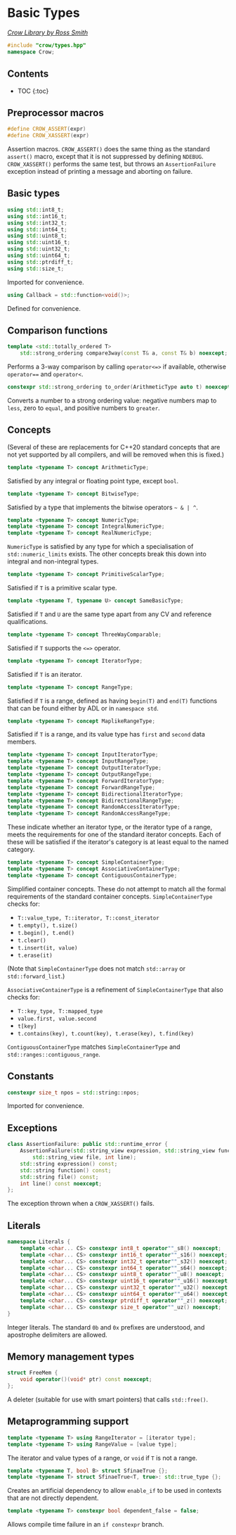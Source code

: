 # Basic Types

_[Crow Library by Ross Smith](index.html)_

```c++
#include "crow/types.hpp"
namespace Crow;
```

## Contents

* TOC
{:toc}

## Preprocessor macros

```c++
#define CROW_ASSERT(expr)
#define CROW_XASSERT(expr)
```

Assertion macros. `CROW_ASSERT()` does the same thing as the standard
`assert()` macro, except that it is not suppressed by defining `NDEBUG`.
`CROW_XASSERT()` performs the same test, but throws an `AssertionFailure`
exception instead of printing a message and aborting on failure.

## Basic types

```c++
using std::int8_t;
using std::int16_t;
using std::int32_t;
using std::int64_t;
using std::uint8_t;
using std::uint16_t;
using std::uint32_t;
using std::uint64_t;
using std::ptrdiff_t;
using std::size_t;
```

Imported for convenience.

```c++
using Callback = std::function<void()>;
```

Defined for convenience.

## Comparison functions

```c++
template <std::totally_ordered T>
    std::strong_ordering compare3way(const T& a, const T& b) noexcept;
```

Performs a 3-way comparison by calling `operator<=>` if available, otherwise
`operator==` and `operator<`.

```c++
constexpr std::strong_ordering to_order(ArithmeticType auto t) noexcept;
```

Converts a number to a strong ordering value: negative numbers map to `less`,
zero to `equal`, and positive numbers to `greater`.

## Concepts

(Several of these are replacements for C++20 standard concepts that are not
yet supported by all compilers, and will be removed when this is fixed.)

```c++
template <typename T> concept ArithmeticType;
```

Satisfied by any integral or floating point type, except `bool`.

```c++
template <typename T> concept BitwiseType;
```

Satisfied by a type that implements the bitwise operators `~ & | ^`.

```c++
template <typename T> concept NumericType;
template <typename T> concept IntegralNumericType;
template <typename T> concept RealNumericType;
```

`NumericType` is satisfied by any type for which a specialisation of
`std::numeric_limits` exists. The other concepts break this down into
integral and non-integral types.

```c++
template <typename T> concept PrimitiveScalarType;
```

Satisfied if `T` is a primitive scalar type.

```c++
template <typename T, typename U> concept SameBasicType;
```

Satisfied if `T` and `U` are the same type apart from any CV and reference
qualifications.

```c++
template <typename T> concept ThreeWayComparable;
```

Satisfied if `T` supports the `<=>` operator.

```c++
template <typename T> concept IteratorType;
```

Satisfied if `T` is an iterator.

```c++
template <typename T> concept RangeType;
```

Satisfied if `T` is a range, defined as having `begin(T)` and `end(T)`
functions that can be found either by ADL or in `namespace std`.

```c++
template <typename T> concept MaplikeRangeType;
```

Satisfied if `T` is a range, and its value type has `first` and `second` data
members.

```c++
template <typename T> concept InputIteratorType;
template <typename T> concept InputRangeType;
template <typename T> concept OutputIteratorType;
template <typename T> concept OutputRangeType;
template <typename T> concept ForwardIteratorType;
template <typename T> concept ForwardRangeType;
template <typename T> concept BidirectionalIteratorType;
template <typename T> concept BidirectionalRangeType;
template <typename T> concept RandomAccessIteratorType;
template <typename T> concept RandomAccessRangeType;
```

These indicate whether an iterator type, or the iterator type of a range,
meets the requirements for one of the standard iterator concepts. Each of
these will be satisfied if the iterator's category is at least equal to the
named category.

```c++
template <typename T> concept SimpleContainerType;
template <typename T> concept AssociativeContainerType;
template <typename T> concept ContiguousContainerType;
```

Simplified container concepts. These do not attempt to match all the formal
requirements of the standard container concepts. `SimpleContainerType` checks
for:

* `T::value_type, T::iterator, T::const_iterator`
* `t.empty(), t.size()`
* `t.begin(), t.end()`
* `t.clear()`
* `t.insert(it, value)`
* `t.erase(it)`

(Note that `SimpleContainerType` does not match `std::array` or
`std::forward_list`.)

`AssociativeContainerType` is a refinement of `SimpleContainerType` that also
checks for:

* `T::key_type, T::mapped_type`
* `value.first, value.second`
* `t[key]`
* `t.contains(key), t.count(key), t.erase(key), t.find(key)`

`ContiguousContainerType` matches `SimpleContainerType` and
`std::ranges::contiguous_range`.

## Constants

```c++
constexpr size_t npos = std::string::npos;
```

Imported for convenience.

## Exceptions

```c++
class AssertionFailure: public std::runtime_error {
    AssertionFailure(std::string_view expression, std::string_view function,
        std::string_view file, int line);
    std::string expression() const;
    std::string function() const;
    std::string file() const;
    int line() const noexcept;
};
```

The exception thrown when a `CROW_XASSERT()` fails.

## Literals

```c++
namespace Literals {
    template <char... CS> constexpr int8_t operator""_s8() noexcept;
    template <char... CS> constexpr int16_t operator""_s16() noexcept;
    template <char... CS> constexpr int32_t operator""_s32() noexcept;
    template <char... CS> constexpr int64_t operator""_s64() noexcept;
    template <char... CS> constexpr uint8_t operator""_u8() noexcept;
    template <char... CS> constexpr uint16_t operator""_u16() noexcept;
    template <char... CS> constexpr uint32_t operator""_u32() noexcept;
    template <char... CS> constexpr uint64_t operator""_u64() noexcept;
    template <char... CS> constexpr ptrdiff_t operator""_z() noexcept;
    template <char... CS> constexpr size_t operator""_uz() noexcept;
}
```

Integer literals. The standard `0b` and `0x` prefixes are understood, and
apostrophe delimiters are allowed.

## Memory management types

```c++
struct FreeMem {
    void operator()(void* ptr) const noexcept;
};
```

A deleter (suitable for use with smart pointers) that calls `std::free()`.

## Metaprogramming support

```c++
template <typename T> using RangeIterator = [iterator type];
template <typename T> using RangeValue = [value type];
```

The iterator and value types of a range, or `void` if `T` is not a range.

```c++
template <typename T, bool B> struct SfinaeTrue {};
template <typename T> struct SfinaeTrue<T, true>: std::true_type {};
```

Creates an artificial dependency to allow `enable_if` to be used in contexts
that are not directly dependent.

```c++
template <typename T> constexpr bool dependent_false = false;
```

Allows compile time failure in an `if constexpr` branch.

